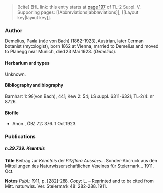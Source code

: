 > [!cite] BHL link: this entry starts at [page 197](https://www.biodiversitylibrary.org/item/103833#page/209/mode/1up) of TL-2 Suppl. V.
> Supporting pages: [[Abbreviations|abbreviations]], [[Layout key|layout key]].

### Author

Demelius, Paula (née von Bach) (1862-1923), Austrian, later German botanist (mycologist), born 1862 at Vienna, married to Demelius and moved to Planegg near Munich, died 23 Mai 1923. (*Demelius*).

#### Herbarium and types

Unknown.

#### Bibliography and biography

Barnhart 1: 98(von Bach), 441; Kew 2: 54; LS suppl. 6311-6321; TL-2/4: nr 8726.

#### Biofile

- Anon., ÖBZ 72: 376. 1 Oct 1923.

### Publications

##### n.29.739. Kenntnis

**Title**
Beitrag zur *Kenntnis* der *Pilzflora Aussees*... Sonder-Abdruck aus den Mitteilungen des Naturwissenschaftlichen Vereines für Steiermark... 1911. Oct.

**Notes**
*Publ*.: 1911, p. \[282\]-288. *Copy*: L. – Reprinted and to be cited from Mitt. naturwiss. Ver. Steiermark 48: 282-288. 1911.

